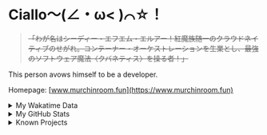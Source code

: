 # Ciallo～(∠・ω< )⌒☆！

> ~~「わが名はシーディー・エフエム・エルアー！紅魔族随一のクラウドネイティブのせがれ。コンテーナー・オーケストレーションを生業とし、最強のソフトウェア魔法〈クバネティス〉を操る者！」~~

This person avows himself to be a developer.

Homepage: [www.murchinroom.fun](https://www.murchinroom.fun)

<details>

<summary>My Wakatime Data</summary>

<!--START_SECTION:waka-->
![Lines of code](https://img.shields.io/badge/From%20Hello%20World%20I%27ve%20Written-9.7%20million%20lines%20of%20code-blue)

**🐱 My GitHub Data** 

> 📦 806.8 kB Used in GitHub's Storage 
 > 
> 🏆 1,282 Contributions in the Year 2024
 > 
> 🚫 Not Opted to Hire
 > 
> 📜 95 Public Repositories 
 > 
> 🔑 32 Private Repositories 
 > 
**I'm an Early 🐤** 

```text
🌞 Morning                2254 commits        ██████░░░░░░░░░░░░░░░░░░░   23.73 % 
🌆 Daytime                4204 commits        ███████████░░░░░░░░░░░░░░   44.25 % 
🌃 Evening                2967 commits        ████████░░░░░░░░░░░░░░░░░   31.23 % 
🌙 Night                  75 commits          ░░░░░░░░░░░░░░░░░░░░░░░░░   00.79 % 
```
📅 **I'm Most Productive on Tuesday** 

```text
Monday                   1218 commits        ███░░░░░░░░░░░░░░░░░░░░░░   12.82 % 
Tuesday                  1706 commits        ████░░░░░░░░░░░░░░░░░░░░░   17.96 % 
Wednesday                1661 commits        ████░░░░░░░░░░░░░░░░░░░░░   17.48 % 
Thursday                 1353 commits        ████░░░░░░░░░░░░░░░░░░░░░   14.24 % 
Friday                   1411 commits        ████░░░░░░░░░░░░░░░░░░░░░   14.85 % 
Saturday                 1161 commits        ███░░░░░░░░░░░░░░░░░░░░░░   12.22 % 
Sunday                   990 commits         ███░░░░░░░░░░░░░░░░░░░░░░   10.42 % 
```


**I Mostly Code in Go** 

```text
Go                       37 repos            ████████░░░░░░░░░░░░░░░░░   33.94 % 
TeX                      7 repos             ██░░░░░░░░░░░░░░░░░░░░░░░   06.42 % 
Swift                    6 repos             █░░░░░░░░░░░░░░░░░░░░░░░░   05.50 % 
Vue                      6 repos             █░░░░░░░░░░░░░░░░░░░░░░░░   05.50 % 
Rust                     3 repos             █░░░░░░░░░░░░░░░░░░░░░░░░   02.75 % 
```




 Last Updated on 17/11/2024 01:54:16 UTC
<!--END_SECTION:waka-->

</details>

<details>
 
 <summary>My GitHub Stats</summary>

[![CDFMLR's github stats](https://github-readme-stats.vercel.app/api?username=cdfmlr&count_private=true&show_icons=true)](https://github.com/anuraghazra/github-readme-stats)
 
</details>

<details>

<summary>Known Projects</summary>

[![Star History Chart](https://api.star-history.com/svg?repos=cdfmlr/pyflowchart,cdfmlr/muvtuber,cdfmlr/crud,cdfmlr/murecom-verse-1,cdfmlr/murecom-intro&type=Date)](https://star-history.com/#cdfmlr/pyflowchart&cdfmlr/muvtuber&cdfmlr/crud&cdfmlr/murecom-verse-1&cdfmlr/murecom-intro&Date)

 </details>
